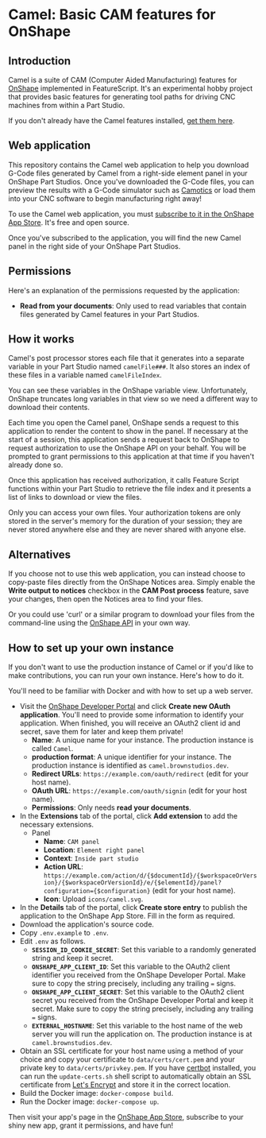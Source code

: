 # Camel: Basic CAM features for OnShape

## Introduction

Camel is a suite of CAM (Computer Aided Manufacturing) features for [OnShape](https://www.onshape.com/)
implemented in FeatureScript. It's an experimental hobby project that provides basic features for
generating tool paths for driving CNC machines from within a Part Studio.

If you don't already have the Camel features installed, [get them here](https://cad.onshape.com/documents/5892b0a436ab36124fe4db4b/w/782c826b12b074a8c7249ebb/e/2ed99a22b7f3f226e33a8245).

## Web application

This repository contains the Camel web application to help you download G-Code files generated by
Camel from a right-side element panel in your OnShape Part Studios. Once you've downloaded the
G-Code files, you can preview the results with a G-Code simulator such as [Camotics](https://camotics.org/)
or load them into your CNC software to begin manufacturing right away!

To use the Camel web application, you must [subscribe to it in the OnShape App Store](https://appstore.onshape.com/apps/CAM/I4R3GCXD4XN6MBLZ3LHPI5VGCVARDSCVUGE5QHY=/description). It's free and open source.

Once you've subscribed to the application, you will find the new Camel panel in the right side of
your OnShape Part Studios.

## Permissions

Here's an explanation of the permissions requested by the application:

* **Read from your documents**: Only used to read variables that contain files generated by Camel features in your Part Studios.

## How it works

Camel's post processor stores each file that it generates into a separate variable in your
Part Studio named `camelFile###`. It also stores an index of these files in a variable named
`camelFileIndex`.

You can see these variables in the OnShape variable view. Unfortunately, OnShape truncates long
variables in that view so we need a different way to download their contents.

Each time you open the Camel panel, OnShape sends a request to this application to render the
content to show in the panel. If necessary at the start of a session, this application
sends a request back to OnShape to request authorization to use the OnShape API on your
behalf. You will be prompted to grant permissions to this application at that time if you
haven't already done so.

Once this application has received authorization, it calls Feature Script functions
within your Part Studio to retrieve the file index and it presents a list of links to
download or view the files.

Only you can access your own files. Your authorization tokens are only stored in the server's
memory for the duration of your session; they are never stored anywhere else and they are
never shared with anyone else.

## Alternatives

If you choose not to use this web application, you can instead choose to copy-paste files directly
from the OnShape Notices area. Simply enable the **Write output to notices** checkbox in the
**CAM Post process** feature, save your changes, then open the Notices area to find your files.

Or you could use 'curl' or a similar program to download your files from the command-line
using the [OnShape API](https://cad.onshape.com/glassworks/explorer/#/PartStudio/evalFeatureScript)
in your own way.

## How to set up your own instance

If you don't want to use the production instance of Camel or if you'd like to make contributions,
you can run your own instance. Here's how to do it.

You'll need to be familiar with Docker and with how to set up a web server.

* Visit the [OnShape Developer Portal](https://dev-portal.onshape.com/) and click **Create new OAuth application**. You'll need to provide some information to identify your application. When finished, you will receive an OAuth2 client id and secret, save them for later and keep them private!
  * **Name**: A unique name for your instance. The production instance is called `Camel`.
  * **production format**: A unique identifier for your instance. The production instance is identified as `camel.brownstudios.dev`.
  * **Redirect URLs**: `https://example.com/oauth/redirect` (edit for your host name).
  * **OAuth URL**: `https://example.com/oauth/signin` (edit for your host name).
  * **Permissions**: Only needs **read your documents**.
* In the **Extensions** tab of the portal, click **Add extension** to add the necessary extensions.
  * Panel
    * **Name**: `CAM panel`
    * **Location**: `Element right panel`
    * **Context**: `Inside part studio`
    * **Action URL**: `https://example.com/action/d/{$documentId}/{$workspaceOrVersion}/{$workspaceOrVersionId}/e/{$elementId}/panel?configuration={$configuration}` (edit for your host name).
    * **Icon**: Upload `icons/camel.svg`.
* In the **Details** tab of the portal, click **Create store entry** to publish the application to the OnShape App Store.  Fill in the form as required.
* Download the application's source code.
* Copy `.env.example` to `.env`.
* Edit `.env` as follows.
  * **`SESSION_ID_COOKIE_SECRET`**: Set this variable to a randomly generated string and keep it secret.
  * **`ONSHAPE_APP_CLIENT_ID`**: Set this variable to the OAuth2 client identifier you received from the OnShape Developer Portal. Make sure to copy the string precisely, including any trailing `=` signs.
  * **`ONSHAPE_APP_CLIENT_SECRET`**: Set this variable to the OAuth2 client secret you received from the OnShape Developer Portal and keep it secret. Make sure to copy the string precisely, including any trailing `=` signs.
  * **`EXTERNAL_HOSTNAME`**: Set this variable to the host name of the web server you will run the application on. The production instance is at `camel.brownstudios.dev`.
* Obtain an SSL certificate for your host name using a method of your choice and copy your certificate to `data/certs/cert.pem` and your private key to `data/certs/privkey.pem`. If you have [certbot](https://certbot.eff.org/) installed, you can run the `update-certs.sh` shell script to automatically obtain an SSL certificate from [Let's Encrypt](https://letsencrypt.org/) and store it in the correct location.
* Build the Docker image: `docker-compose build`.
* Run the Docker image: `docker-compose up`.

Then visit your app's page in the [OnShape App Store](https://appstore.onshape.com/), subscribe to your
shiny new app, grant it permissions, and have fun!
